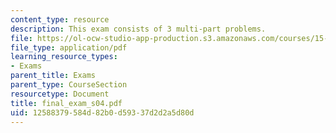 ```yaml
---
content_type: resource
description: This exam consists of 3 multi-part problems.
file: https://ol-ocw-studio-app-production.s3.amazonaws.com/courses/15-501-introduction-to-financial-and-managerial-accounting-spring-2004/12588379584d82b0d59337d2d2a5d80d_final_exam_s04.pdf
file_type: application/pdf
learning_resource_types:
- Exams
parent_title: Exams
parent_type: CourseSection
resourcetype: Document
title: final_exam_s04.pdf
uid: 12588379-584d-82b0-d593-37d2d2a5d80d
---
```


